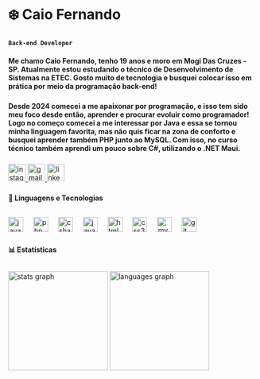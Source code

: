 <h1 align="left">❄️ Caio Fernando</h1>

###

**`Back-end Developer`**

<h4 align="left">Me chamo Caio Fernando, tenho 19 anos e moro em Mogi Das Cruzes - SP. Atualmente estou estudando o técnico de Desenvolvimento de Sistemas na ETEC. Gosto muito de tecnologia e busquei colocar isso em prática por meio da programação back-end!</h4>

###

<h4 align="left">Desde 2024 comecei a me apaixonar por programação, e isso tem sido meu foco desde então, aprender e procurar evoluir como programador! Logo no começo comecei a me interessar por Java e essa se tornou minha linguagem favorita, mas não quis ficar na zona de conforto e busquei aprender também PHP junto ao MySQL. Com isso, no curso técnico também aprendi um pouco sobre C#, utilizando o .NET Maui.</h4>

###

<div align="left">
  <a href="https://www.instagram.com/caioxys?igsh=cjR4aWVjeHBhM21p" target="_blank">
    <img src="https://img.shields.io/static/v1?message=Instagram&logo=instagram&label=&color=E4405F&logoColor=white&labelColor=&style=for-the-badge" height="35" alt="instagram logo"  />
  </a>
  <a href="mailto:caiofer0515@gmail.com" target="_blank">
    <img src="https://img.shields.io/static/v1?message=Gmail&logo=gmail&label=&color=D14836&logoColor=white&labelColor=&style=for-the-badge" height="35" alt="gmail logo"  />
  </a>
  <a href="https://www.linkedin.com/in/caio-fernando-silva05" target="_blank">
    <img src="https://img.shields.io/static/v1?message=LinkedIn&logo=linkedin&label=&color=0077B5&logoColor=white&labelColor=&style=for-the-badge" height="35" alt="linkedin logo"  />
  </a>
</div>

###

<h4 align="left">🤖 Linguagens e Tecnologias</h4>

##

<div align="left">
  <img src="https://cdn.jsdelivr.net/gh/devicons/devicon/icons/java/java-original.svg" height="30" alt="java logo"  />
  <img width="12" />
  <img src="https://cdn.jsdelivr.net/gh/devicons/devicon/icons/php/php-original.svg" height="30" alt="php logo"  />
  <img width="12" />
  <img src="https://cdn.jsdelivr.net/gh/devicons/devicon/icons/csharp/csharp-original.svg" height="30" alt="csharp logo"  />
  <img width="12" />
  <img src="https://cdn.jsdelivr.net/gh/devicons/devicon/icons/javascript/javascript-original.svg" height="30" alt="javascript logo"  />
  <img width="12" />
  <img src="https://cdn.jsdelivr.net/gh/devicons/devicon/icons/html5/html5-original.svg" height="30" alt="html5 logo"  />
  <img width="12" />
  <img src="https://cdn.jsdelivr.net/gh/devicons/devicon/icons/css3/css3-original.svg" height="30" alt="css3 logo"  />
  <img width="12" />
  <img src="https://cdn.jsdelivr.net/gh/devicons/devicon/icons/mysql/mysql-original.svg" height="30" alt="mysql logo"  />
  <img width="12" />
  <img src="https://cdn.jsdelivr.net/gh/devicons/devicon/icons/git/git-original.svg" height="30" alt="git logo"  />
</div>

###

<h4 align="left">📊 Estatísticas</h4>

##

<div align="left">
  <img src="https://github-readme-stats.vercel.app/api?username=CaioXys&hide_title=false&hide_rank=false&show_icons=true&include_all_commits=true&count_private=true&disable_animations=false&theme=codeSTACKr&locale=pt-br&hide_border=false" height="200" alt="stats graph" />
  <img src="https://github-readme-stats.vercel.app/api/top-langs?username=CaioXys&locale=pt-br&hide_title=false&layout=compact&card_width=320&langs_count=5&theme=codeSTACKr&hide_border=false&custom_title=Tecnologias" height="200" alt="languages graph" />
</div>

###
